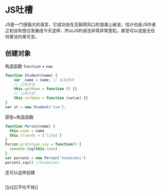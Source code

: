 # JS吐槽

JS是一门很强大的语言，它成功坐在互联网风口的浪潮上破浪，估计也是JS作者之初没有想过发展成今天这样，所以JS的语法非常非常宽松，甚至可以说是无任何章法约束可言。



## 创建对象

构造函数 `function` + `new`

```js
function Student(name) {
    var _name = name; // 私有成员
    // 公共方法
    this.getName = function () {}
    // 公共方式
    this.setName = function (value) {}
}
var st = new Student('tom');
```

原型+构造函数

```js
function Person(name) {
  this.name = name
  this.friends = ['lilei']
}
Person.prototype.say = function() {
  console.log(this.name)
}
var person1 = new Person('hanmeimei')
person1.say() //hanmeimei
```

还可以这样创建

```

```

[[js]][[不吐不快]]